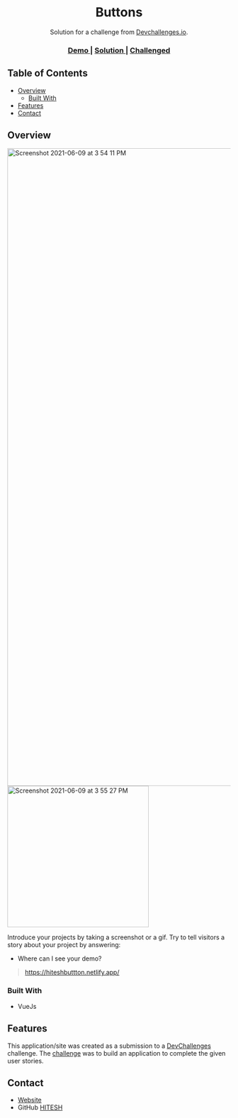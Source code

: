 <!-- Please update value in the {}  -->

<h1 align="center">Buttons</h1>

<div align="center">
   Solution for a challenge from  <a href="http://devchallenges.io" target="_blank">Devchallenges.io</a>.
</div>

<div align="center">
  <h3>
    <a href="https://hiteshbuttton.netlify.app/">
      Demo
    </a>
    <span> | </span>
    <a href="https://hiteshbuttton.netlify.app/">
      Solution
    </a>
    <span> | </span>
    <a href="https://devchallenges.io/challenges/Jymh2b2FyebRTUljkNcb">
      Challenged
    </a>
  </h3>
</div>

<!-- TABLE OF CONTENTS -->

## Table of Contents

- [Overview](#overview)
  - [Built With](#built-with)
- [Features](#features)
- [Contact](#contact)

<!-- OVERVIEW -->

## Overview

<img width="1439" alt="Screenshot 2021-06-09 at 3 54 11 PM" src="https://user-images.githubusercontent.com/58116679/121374147-4a435400-c95d-11eb-9f48-96c5d5d723a7.png">

<img width="319" alt="Screenshot 2021-06-09 at 3 55 27 PM" src="https://user-images.githubusercontent.com/58116679/121374170-4f080800-c95d-11eb-8e86-00a25b089a69.png">


Introduce your projects by taking a screenshot or a gif. Try to tell visitors a story about your project by answering:

- Where can I see your demo?
> https://hiteshbuttton.netlify.app/

### Built With

<!-- This section should list any major frameworks that you built your project using. Here are a few examples.-->

- VueJs

## Features

<!-- List the features of your application or follow the template. Don't share the figma file here :) -->

This application/site was created as a submission to a [DevChallenges](https://devchallenges.io/challenges) challenge. The [challenge](https://devchallenges.io/challenges/Jymh2b2FyebRTUljkNcb) was to build an application to complete the given user stories.

## Contact

- [Website](https://hiteshbuttton.netlify.app/)
- GitHub [HITESH](https://github.com/hitesh-coder)
